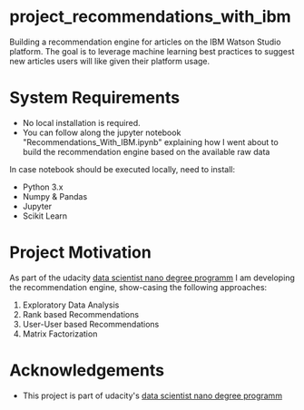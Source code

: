 # project_recommendations_with_ibm
Building a recommendation engine for articles on the IBM Watson Studio platform. The goal is to leverage machine learning best practices to suggest new articles users will like given their platform usage.  

# System Requirements

* No local installation is required. 
* You can follow along the jupyter notebook "Recommendations_With_IBM.ipynb" explaining how I went about to build the recommendation engine  based on the available raw data

In case notebook should be executed locally, need to install:
* Python 3.x
* Numpy & Pandas
* Jupyter
* Scikit Learn

# Project Motivation

As part of the udacity <a href="https://www.udacity.com/course/data-scientist-nanodegree--nd025">data scientist nano degree programm</a> I am developing the recommendation engine, show-casing the following approaches:

1. Exploratory Data Analysis
2. Rank based Recommendations
3. User-User based Recommendations
4. Matrix Factorization

# Acknowledgements

* This project is part of udacity's <a href="https://www.udacity.com/course/data-scientist-nanodegree--nd025">data scientist nano degree programm</a>
